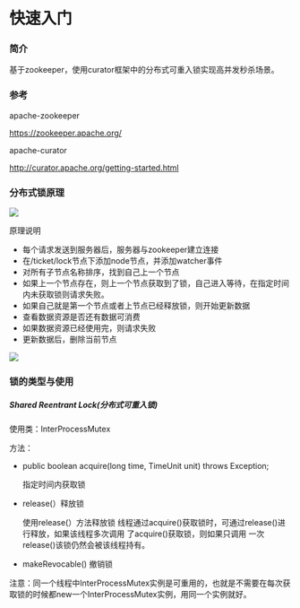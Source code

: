 # 快速入门

### 简介

基于zookeeper，使用curator框架中的分布式可重入锁实现高并发秒杀场景。

### 参考

apache-zookeeper

https://zookeeper.apache.org/

apache-curator

http://curator.apache.org/getting-started.html

### 分布式锁原理

![](https://hlvan-st.oss-cn-beijing.aliyuncs.com/property/upload/20190711175937.png)

原理说明

- 每个请求发送到服务器后，服务器与zookeeper建立连接
- 在/ticket/lock节点下添加node节点，并添加watcher事件
- 对所有子节点名称排序，找到自己上一个节点
- 如果上一个节点存在，则上一个节点获取到了锁，自己进入等待，在指定时间内未获取锁则请求失败。
- 如果自己就是第一个节点或者上节点已经释放锁，则开始更新数据
- 查看数据资源是否还有数据可消费
- 如果数据资源已经使用完，则请求失败
- 更新数据后，删除当前节点

![](https://hlvan-st.oss-cn-beijing.aliyuncs.com/property/upload/zk-分布式锁原理.jpeg)

### 锁的类型与使用

##### Shared Reentrant Lock(分布式可重入锁)

使用类：InterProcessMutex

方法：

- public boolean acquire(long time, TimeUnit unit) throws Exception;	

  指定时间内获取锁

- release(）释放锁

  使用release(）方法释放锁
  线程通过acquire()获取锁时，可通过release()进行释放，如果该线程多次调用 了acquire()获取锁，则如果只调用 一次release()该锁仍然会被该线程持有。

- makeRevocable()  撤销锁

注意：同一个线程中InterProcessMutex实例是可重用的，也就是不需要在每次获取锁的时候都new一个InterProcessMutex实例，用同一个实例就好。